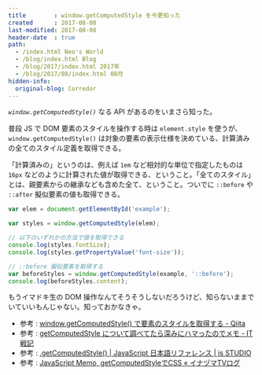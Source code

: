 ```yaml
---
title        : window.getComputedStyle を今更知った
created      : 2017-08-08
last-modified: 2017-08-08
header-date  : true
path:
  - /index.html Neo's World
  - /blog/index.html Blog
  - /blog/2017/index.html 2017年
  - /blog/2017/08/index.html 08月
hidden-info:
  original-blog: Corredor
---
```


*`window.getComputedStyle()`* なる API があるのをいまさら知った。

普段 JS で DOM 要素のスタイルを操作する時は `element.style` を使うが、`window.getComputedStyle()` は対象の要素の表示仕様を決めている、計算済みの全てのスタイル定義を取得できる。

「計算済みの」というのは、例えば `1em` など相対的な単位で指定したものは `16px` などのように計算された値が取得できる、ということ。「全てのスタイル」とは、親要素からの継承なども含めた全て、ということ。ついでに `::before` や `::after` 擬似要素の値も取得できる。

```javascript
var elem = document.getElementById('example');

var styles = window.getComputedStyle(elem);

// 以下のいずれかの方法で値を取得できる
console.log(styles.fontSize);
console.log(styles.getPropertyValue('font-size'));

// ::before 擬似要素を取得する
var beforeStyles = window.getComputedStyle(example, '::before');
console.log(beforeStyles.content);
```

もうイマドキ生の DOM 操作なんてそうそうしないだろうけど、知らないままでいていいもんじゃない。知っておかなきゃ。

- 参考 : [window.getComputedStyle() で要素のスタイルを取得する - Qiita](http://qiita.com/sdn_tome/items/bb79bec002a6ff033810)
- 参考 : [getComputedStyle について調べてたら深みにハマったのでメモ - IT戦記](http://d.hatena.ne.jp/amachang/20070611/1181554170)
- 参考 : [.getComputedStyle() | JavaScript 日本語リファレンス | js STUDIO](http://js.studio-kingdom.com/javascript/window/get_computed_style)
- 参考 : [JavaScript Memo, getComputedStyleでCSS « イナヅマTVログ](http://www.inazumatv.com/contents/archives/9670)
